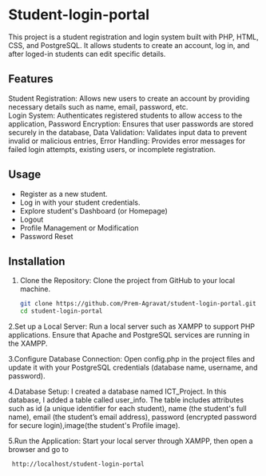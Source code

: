 # Student-login-portal

This project is a student registration and login system built with PHP, HTML, CSS, and PostgreSQL. It allows students to create an account, log in, and after loged-in students can edit specific details.

## Features
 Student Registration: Allows new users to create an account by providing necessary details such as name, email, password, etc.                                
 Login System: Authenticates registered students to allow access to the application, Password Encryption: Ensures that user passwords are stored securely in the database, Data Validation: Validates input data to prevent invalid or malicious entries, Error Handling: Provides error messages for failed login attempts, existing users, or incomplete registration.

## Usage
- Register as a new student.
- Log in with your student credentials.
- Explore student's Dashboard (or Homepage)
- Logout
- Profile Management or Modification
- Password Reset
  
## Installation

1. Clone the Repository:
   Clone the project from GitHub to your local machine.
   ```bash
   git clone https://github.com/Prem-Agravat/student-login-portal.git
   cd student-login-portal
   
2.Set up a Local Server:
   Run a local server such as XAMPP to support PHP applications. Ensure that Apache and PostgreSQL services are running in the XAMPP.

3.Configure Database Connection: 
   Open config.php in the project files and update it with your PostgreSQL credentials (database name, username, and password).

4.Database Setup:
  I created a database named ICT_Project. In this database, I added a table called user_info. The table includes attributes such as id (a unique identifier for each student), name (the student's full name), email (the student’s email address), password (encrypted password for secure login),image(the student's Profile image).
  
5.Run the Application: 
  Start your local server through XAMPP, then open a browser and go to
   ```bash
    http://localhost/student-login-portal
